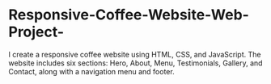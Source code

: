 # Responsive-Coffee-Website-Web-Project-
I create a responsive coffee website using HTML, CSS, and JavaScript. The website includes six sections: Hero, About, Menu, Testimonials, Gallery, and Contact, along with a navigation menu and footer.
